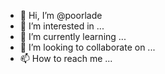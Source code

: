 - 👋 Hi, I’m @poorlade
- 👀 I’m interested in ...
- 🌱 I’m currently learning ...
- 💞️ I’m looking to collaborate on ...
- 📫 How to reach me ...

<!---
poorlade/poorlade is a ✨ special ✨ repository because its `README.md` (this file) appears on your GitHub profile.
You can click the Preview link to take a look at your changes.
--->
